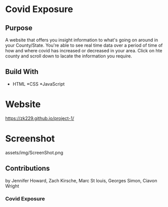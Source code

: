 # Covid Exposure


## Purpose
A website that offers you insight information to what's going on around in your County/State.
You're able to see real time data over a period of time of how and where covid has increased or decreased in your area.
Click on hte county and scroll down to lacate the information you require.

## Build With 
* HTML
*CSS
*JavaScript

# Website 
https://zk229.github.io/project-1/


# Screenshot 
assets/img/ScreenShot.png


## Contributions 
by Jennifer Howard, Zach Kirsche, Marc St louis, Georges Simon, Ciavon Wright

### Covid Exposure  
